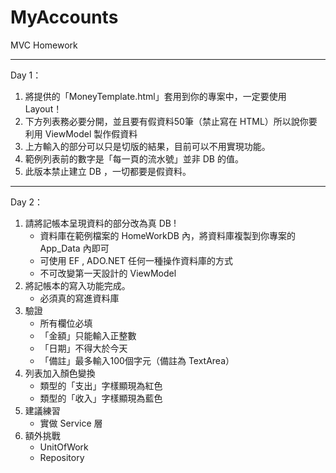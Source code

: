 # MyAccounts
MVC Homework

---

Day 1：
1. 將提供的「MoneyTemplate.html」套用到你的專案中，一定要使用 Layout！
2. 下方列表務必要分開，並且要有假資料50筆（禁止寫在 HTML）所以說你要利用 ViewModel 製作假資料
3. 上方輸入的部分可以只是切版的結果，目前可以不用實現功能。
4. 範例列表前的數字是「每一頁的流水號」並非 DB 的值。
5. 此版本禁止建立 DB ，一切都要是假資料。

---

Day 2：
1. 請將記帳本呈現資料的部分改為真 DB !
    * 資料庫在範例檔案的 HomeWorkDB 內，將資料庫複製到你專案的 App_Data 內即可
    * 可使用 EF , ADO.NET 任何一種操作資料庫的方式
    * 不可改變第一天設計的 ViewModel 
2. 將記帳本的寫入功能完成。
    * 必須真的寫進資料庫
3. 驗證
    * 所有欄位必填
    * 「金額」只能輸入正整數
    * 「日期」不得大於今天
    * 「備註」最多輸入100個字元（備註為 TextArea）
4. 列表加入顏色變換
    * 類型的「支出」字樣顯現為紅色
    * 類型的「收入」字樣顯現為藍色
5. 建議練習
    * 實做 Service 層
6. 額外挑戰
    * UnitOfWork
    * Repository

